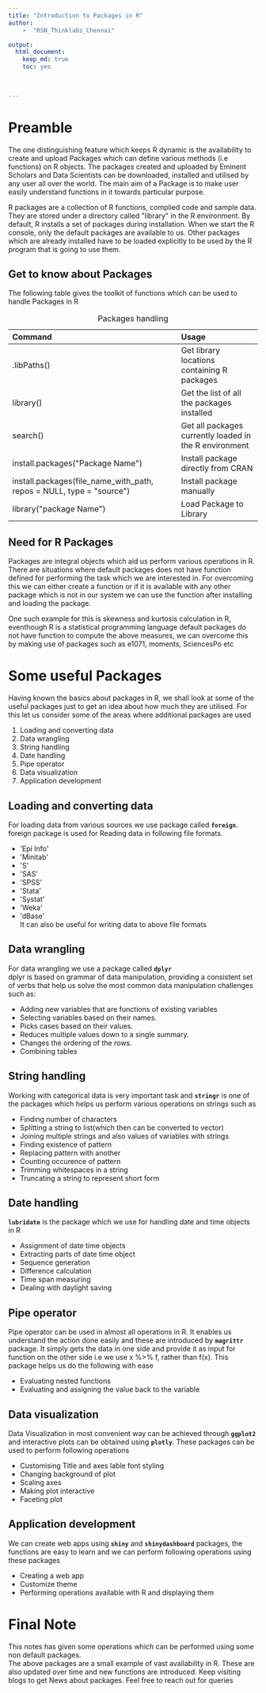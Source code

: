 ```yaml
---
title: "Introduction to Packages in R"
author:    
    -  "RSN_Thinklabz_Chennai"

output:
  html_document:
    keep_md: true
    toc: yes
    
    

---
```









# Preamble
The one distinguishing feature which keeps R dynamic is the availability to create and upload Packages which can define various methods (i.e functions) on R objects. The packages created and uploaded by Eminent Scholars and Data Scientists can be downloaded, installed and utilised by any user all over the world. The main aim of a Package is to make user easily understand functions in it towards particular purpose.
   
   R packages are a collection of R functions, complied code and sample data. They are stored under a directory called "library" in the R environment. By default, R installs a set of packages during installation.  When we start the R console, only the default packages are available to us. Other packages which are already installed have to be loaded explicitly to be used by the R program that is going to use them.
   
   
## Get to know about Packages 
The following table gives the toolkit of functions which can be used to handle Packages in R
<table class="table table-striped" style="width: auto !important; margin-left: auto; margin-right: auto;">
<caption>Packages handling</caption>
 <thead>
  <tr>
   <th style="text-align:left;"> Command </th>
   <th style="text-align:left;"> Usage </th>
  </tr>
 </thead>
<tbody>
  <tr>
   <td style="text-align:left;"> .libPaths() </td>
   <td style="text-align:left;"> Get library locations containing R packages </td>
  </tr>
  <tr>
   <td style="text-align:left;"> library() </td>
   <td style="text-align:left;"> Get the list of all the packages installed </td>
  </tr>
  <tr>
   <td style="text-align:left;"> search() </td>
   <td style="text-align:left;"> Get all packages currently loaded in the R environment </td>
  </tr>
  <tr>
   <td style="text-align:left;"> install.packages("Package Name") </td>
   <td style="text-align:left;"> Install package directly from CRAN </td>
  </tr>
  <tr>
   <td style="text-align:left;"> install.packages(file_name_with_path, repos = NULL, type = "source") </td>
   <td style="text-align:left;"> Install package manually </td>
  </tr>
  <tr>
   <td style="text-align:left;"> library("package Name") </td>
   <td style="text-align:left;"> Load Package to Library </td>
  </tr>
</tbody>
</table>

   
## Need for R Packages
Packages are integral objects which aid us perform various operations in R. There are situations where default packages does not have function defined for performing the task which we are interested in. For overcoming this we can either create a function or if it is available with any other package which is not in our system we can use the function after installing and loading the package.    

   One such example for this is skewness and kurtosis calculation in R, eventhough R is a statistical programming language default packages do not have function to compute the above measures, we can overcome this by making use of packages such as e1071, moments, SciencesPo etc  

# Some useful Packages 
   Having known the basics about packages in R, we shall look at some of the useful packages just to get an idea about how much they are utilised. For this let us consider some of the areas where additional packages are used   
   
   1) Loading and converting data
   2) Data wrangling
   3) String handling
   4) Date handling
   5) Pipe operator
   6) Data visualization 
   6) Application development

## Loading and converting data
For loading data from various sources we use package called **`foreign`**.      
foreign package is used for Reading data in following file formats.   

+ 'Epi Info'   
+ 'Minitab'   
+ 'S'   
+ 'SAS'   
+ 'SPSS'   
+ 'Stata'   
+ 'Systat'   
+ 'Weka'   
+ 'dBase'   
It can also be useful for writing data to above file formats

## Data wrangling
For data wrangling we use a package called **`dplyr`**    
dplyr is based on grammar of data manipulation, providing a consistent set of verbs that help us solve the most common data manipulation challenges such as:
   
   + Adding new variables that are functions of existing variables   
   + Selecting variables based on their names.   
   + Picks cases based on their values.   
   + Reduces multiple values down to a single summary.   
   + Changes the ordering of the rows.
   + Combining tables
   
## String handling 
Working with categorical data is very important task and **`stringr`** is one of the packages which helps us perform various operations on strings such as
   
   + Finding number of characters
   + Splitting a string to list(which then can be converted to vector)
   + Joining multiple strings and also values of variables with strings   
   + Finding existence of pattern 
   + Replacing pattern with another
   + Counting occurence of pattern
   + Trimming whitespaces in a string
   + Truncating a string to represent short form
   
## Date handling
**`lubridate`** is the package which we use for handling date and time objects in R 
   
   + Assignment of date time objects
   + Extracting parts of date time object
   + Sequence generation
   + Difference calculation
   + Time span measuring
   + Dealing with daylight saving
   
## Pipe operator
Pipe operator can be used in almost all operations in R. It enables us understand the action done easily and these are introduced by **`magrittr`** package. It simply gets the data in one side and provide it as input for function on the other side i.e we use x %>% f, rather than f(x). This package helps us do the following with ease
   
   + Evaluating nested functions
   + Evaluating and assigning the value back to the variable
   
## Data visualization
Data Visualization in most convenient way can be achieved through **`ggplot2`** and interactive plots can be obtained using **`plotly`**. These packages can be used to perform following operations
   
   + Customising Title and axes lable font styling
   + Changing background of plot
   + Scaling axes
   + Making plot interactive
   + Faceting plot
   
## Application development
We can create web apps using **`shiny`** and **`shinydashboard`** packages, the functions are easy to learn and we can perform following operations using these packages 
   
   + Creating a web app
   + Customize theme
   + Performing operations available with R and displaying them
   
# Final Note 
This notes has given some operations which can be performed using some non default packages.   
 The above packages are a small example of vast availability in R. These are also updated over time and new functions are introduced. Keep visiting blogs to get News about packages. Feel free to reach out for queries

    
